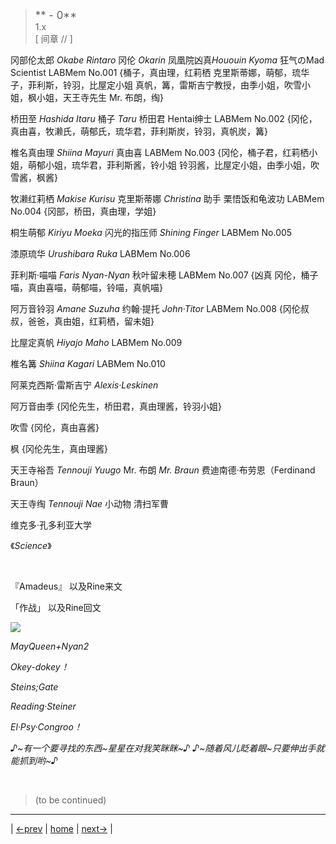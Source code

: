 > <big> ** - 0** </big>  
> 1.x  
> [ 间章 // ] 

冈部伦太郎 *Okabe Rintaro* 冈伦 *Okarin* 凤凰院凶真*Hououin Kyoma* 狂气のMad Scientist LABMem No.001
{桶子，真由理，红莉栖 克里斯蒂娜，萌郁，琉华子，菲利斯，铃羽，比屋定小姐 真帆，篝，雷斯吉宁教授，由季小姐，吹雪小姐，枫小姐，天王寺先生 Mr. 布朗，绹}

桥田至 *Hashida Itaru* 桶子 *Taru* 桥田君 Hentai绅士 LABMem No.002
{冈伦，真由喜，牧濑氏，萌郁氏，琉华君，菲利斯炭，铃羽，真帆炭，篝}

椎名真由理 *Shiina Mayuri* 真由喜 LABMem No.003
{冈伦，桶子君，红莉栖小姐，萌郁小姐，琉华君，菲利斯酱，铃小姐 铃羽酱，比屋定小姐，由季小姐，吹雪酱，枫酱}

牧濑红莉栖 *Makise Kurisu* 克里斯蒂娜 *Christina* 助手 栗悟饭和龟波功 LABMem No.004
{冈部，桥田，真由理，学姐}

桐生萌郁 *Kiriyu Moeka* 闪光的指压师 *Shining Finger* LABMem No.005

漆原琉华 *Urushibara Ruka* LABMem No.006

菲利斯·喵喵 *Faris Nyan-Nyan* 秋叶留未穂 LABMem No.007
{凶真 冈伦，桶子喵，真由喜喵，萌郁喵，铃喵，真帆喵}

阿万音铃羽 *Amane Suzuha* 约翰·提托 *John·Titor* LABMem No.008
{冈伦叔叔，爸爸，真由姐，红莉栖，留未姐}

比屋定真帆 *Hiyajo Maho* LABMem No.009

椎名篝 *Shiina Kagari* LABMem No.010

阿莱克西斯·雷斯吉宁 *Alexis·Leskinen* 

阿万音由季
{冈伦先生，桥田君，真由理酱，铃羽小姐}

吹雪
{冈伦，真由喜酱}

枫
{冈伦先生，真由理酱}

天王寺裕吾 *Tennouji Yuugo* Mr. 布朗 *Mr. Braun* 费迪南德·布劳恩（Ferdinand Braun）

天王寺绹 *Tennouji Nae* 小动物 清扫军曹

维克多·孔多利亚大学

《*Science*》

&emsp;&emsp; 

『Amadeus』 以及Rine来文

「作战」 以及Rine回文

![](../pics/.png)

*MayQueen+Nyan2*

*Okey-dokey！*

*Steins;Gate*

*Reading·Steiner*

*El·Psy·Congroo！*

*♪~有一个要寻找的东西~星星在对我笑眯眯~♪*
*♪~随着风儿眨着眼~只要伸出手就能抓到哟~♪*

<br/>

> (to be continued)
---

| [←prev](./) | [home](../../) | [next→](./) |
